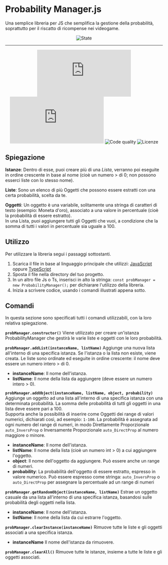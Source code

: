 # Probability Manager.js
Una semplice libreria per JS che semplifica la gestione della probabilità, soprattutto per il riscatto di ricompense nei videogame.

<div align="center">

  ![State](https://img.shields.io/badge/State%3A-Making-white?style=flat-square)
  <!-- [![CodeQL](https://github.com/Croc-Prog-github/Probability-Manager.js/actions/workflows/github-code-scanning/codeql/badge.svg?style=flat-square&branch=main)](https://github.com/Croc-Prog-github/Probability-Manager.js/actions/workflows/github-code-scanning/codeql) -->
</div>
<hr>
<div align="center">

  <!-- ![Downloads](https://img.shields.io/github/downloads/Croc-Prog-github/Probability-Manager.js/total) -->
  ![GitHub Repo stars](https://img.shields.io/github/stars/Croc-Prog-github/Probability-Manager.js?style=flat-square&color=yellow)
  ![GitHub repo size](https://img.shields.io/github/repo-size/Croc-Prog-github/Probability-Manager.js?style=flat-square)
  ![Code quality](https://img.shields.io/badge/Code%20Quality-A-lighgreen?style=flat-square)
  ![Licenze](https://img.shields.io/badge/licenze-MIT-blue?style=flat-square&link=https%3A%2F%2Fgithub.com%2FCroc-Prog-github%2FProbability-Manager.js%2Fblob%2Fmain%2FLICENSE.md)
  <!-- ![Manteined](https://img.shields.io/badge/Aggiornamenti-SI!-green) -->
  <!-- ![Contributors](https://img.shields.io/github/contributors/Croc-Prog-github/Probability-Manager.js?style=flat-square) -->
</div>

## Spiegazione
**Istanze**: Dentro di esse, puoi creare più di una *Lista*, verranno poi eseguite in ordine crescente in base al nome (cioè un numero > di 0; non possono esserci liste con lo stesso nome).

**Liste**: Sono un elenco di più Oggetti che possono essere estratti con una certa probabilità, scelta da te.

**Oggetti**: Un oggetto è una variabile, solitamente una stringa di caratteri di testo (esempio: Moneta d'oro), associato a una valore in percentuale (cioè la probabilità di essere estratto).<br>In una Lista, puoi aggiungere tutti gli Oggetti che vuoi, a condizione che la somma di tutti i valori in percentuale sia uguale a 100.

## Utilizzo
Per utilizzare la libreria segui i passaggi sottostanti.
1. Scarica il file in base al linguaggio principale che utilizzi: [JavaScript](https://github.com/Croc-Prog-github/Probability-Manager.js/blob/main/core/Probability-Manager.js) oppure [TypeScript](https://github.com/Croc-Prog-github/Probability-Manager.js/blob/main/core/Probability-Manager.ts)
2. Sposta il file nella directory del tuo progetto.
3. In un altro file Js o Ts, inserisci in alto la stringa: `const probManager = new ProbabilityManager();` per dichiarare l'utilizzo della libreria.
4. Inizia a scrivere codice, usando i comandi illustrati appena sotto.
<!--**JavaScript**:
```js
import probManager from "https://raw.githubusercontent.com/Croc-Prog-github/Probability-Manager.js/main/core/Probability-Manager.js";
```

**TypeScript**
```ts
import probManager from "https://raw.githubusercontent.com/Croc-Prog-github/Probability-Manager.js/main/core/Probability-Manager.ts";
```-->

## Comandi
In questa sezione sono specificati tutti i comandi utilizzabili, con la loro relativa spiegazione.

**`probManager.constructor()`**
Viene utilizzato per creare un'istanza ProbabilityManager che gestirà le varie liste e oggetti con le loro probabilità.

**`probManager.addList(instanceName, listName)`**
Aggiunge una nuova lista all'interno di una specifica istanza. Se l'istanza o la lista non esiste, viene creata. Le liste sono ordinate ed eseguite in ordine crescente: il nome deve essere un numero intero > di 0.<br>
- **instanceName**: Il nome dell'istanza.<br>
- **listName**: Il nome della lista da aggiungere (deve essere un numero intero > 0).

**`probManager.addObject(instanceName, listName, object, probability)`**
Aggiunge un oggetto ad una lista all'interno di una specifica istanza con una determinata probabilità. La somma delle probabilità di tutti gli oggetti in una lista deve essere pari a 100.<br>
Supporta anche la possibilità di inserire come Oggetti dei range di valori numerici, dichiarati così, ad esempio: `1-100`. La probabilità è assegnata ad ogni numero del range di numeri, in modo Direttamente Proporzionale `auto_InversProp` o Inversamente Proporzionale `auto_DirectProp` al numero maggiore o minore.<br>
- **instanceName**: Il nome dell'istanza.<br>
- **listName**: Il nome della lista (cioè un numero int > 0) a cui aggiungere l'oggetto.<br>
- **object**: Il nome dell'oggetto da aggiungere. Può essere anche un range di numeri.<br>
- **probability**: La probabilità dell'oggetto di essere estratto, espresso in valore numerico. Può essere espresso come stringa: `auto_InversProp` o `auto_DirectProp` per assegnare la percentuale ad un range di numeri

**`probManager.getRandomObject(instanceName, listName)`**
Estrae un oggetto casuale da una lista all'interno di una specifica istanza, basandosi sulle probabilità degli oggetti nella lista.<br>
- **instanceName**: Il nome dell'istanza.<br>
- **listName**: Il nome della lista da cui estrarre l'oggetto.

**`probManager.clearInstance(instanceName)`**
Rimuove tutte le liste e gli oggetti associati a una specifica istanza.<br>
- **instanceName** Il nome dell'istanza da rimuovere.

**`probManager.clearAll()`**
Rimuove tutte le istanze, insieme a tutte le liste e gli oggetti associati.